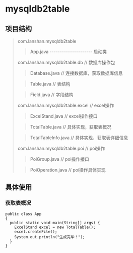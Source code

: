 # mysqldb2table
## 项目结构
> com.lanshan.mysqldb2table 
>
> > App.java                   --------------------- 启动类
> 
> com.lanshan.mysqldb2table.db // 数据库操作包
>
> > Database.java // 连接数据库，获取数据库信息
>
> > Table.java // 表结构
>
> > Field.java // 字段结构
>
> com.lanshan.mysqldb2table.excel // excel操作
>
> > ExcelStand.java // excel操作接口
>
> > TotalTable.java // 具体实现，获取表概况
>
> > TotalTableInfo.java // 具体实现，获取表详细信息
>
> com.lanshan.mysqldb2table.poi // poi操作
>
> > PoiGroup.java // poi操作接口
>
> > PoiOperation.java // poi操作具体实现
## 具体使用
### 获取表概况
    public class App 
    {
      public static void main(String[] args) {
        ExcelStand excel = new TotalTable();
        excel.createFile();
        System.out.println("生成完毕！");
      }
    }
